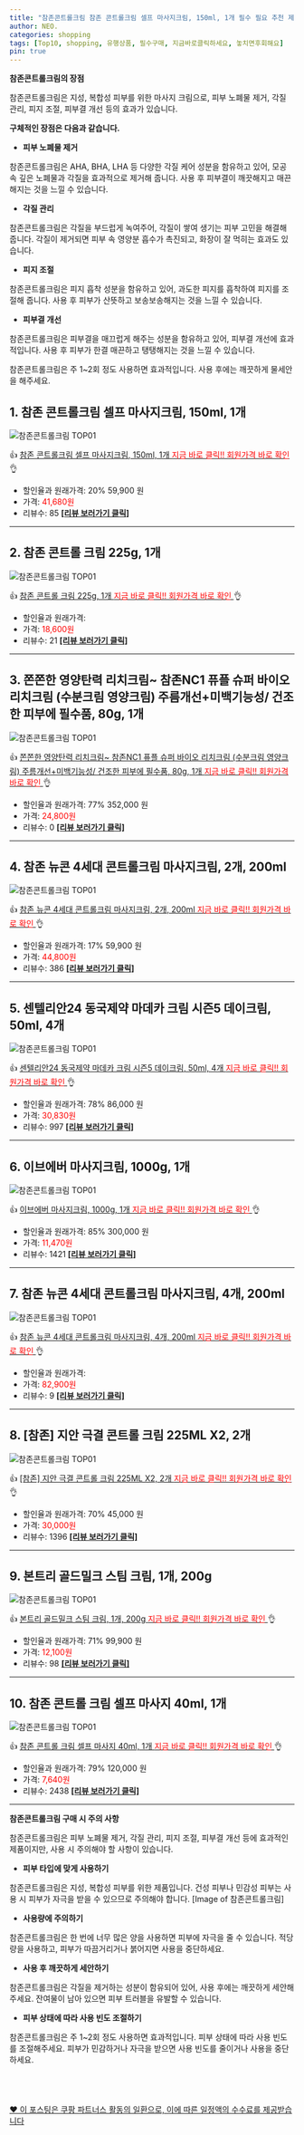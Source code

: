 ```yaml
---
title: "참존콘트롤크림 참존 콘트롤크림 셀프 마사지크림, 150ml, 1개 필수 필요 추천 제품 비교 최저 가격 비교 장점 구매 후기 구매평"
author: NEO.
categories: shopping
tags: [Top10, shopping, 유행상품, 필수구매, 지금바로클릭하세요, 놓치면후회해요]
pin: true
---
```

**참존콘트롤크림의 장점**

참존콘트롤크림은 지성, 복합성 피부를 위한 마사지 크림으로, 피부 노폐물 제거, 각질 관리, 피지 조절, 피부결 개선 등의 효과가 있습니다.

**구체적인 장점은 다음과 같습니다.**

* **피부 노폐물 제거**

참존콘트롤크림은 AHA, BHA, LHA 등 다양한 각질 케어 성분을 함유하고 있어, 모공 속 깊은 노폐물과 각질을 효과적으로 제거해 줍니다. 사용 후 피부결이 깨끗해지고 매끈해지는 것을 느낄 수 있습니다.

* **각질 관리**

참존콘트롤크림은 각질을 부드럽게 녹여주어, 각질이 쌓여 생기는 피부 고민을 해결해 줍니다. 각질이 제거되면 피부 속 영양분 흡수가 촉진되고, 화장이 잘 먹히는 효과도 있습니다.

* **피지 조절**

참존콘트롤크림은 피지 흡착 성분을 함유하고 있어, 과도한 피지를 흡착하여 피지를 조절해 줍니다. 사용 후 피부가 산뜻하고 보송보송해지는 것을 느낄 수 있습니다.

* **피부결 개선**

참존콘트롤크림은 피부결을 매끄럽게 해주는 성분을 함유하고 있어, 피부결 개선에 효과적입니다. 사용 후 피부가 한결 매끈하고 탱탱해지는 것을 느낄 수 있습니다.

참존콘트롤크림은 주 1~2회 정도 사용하면 효과적입니다. 사용 후에는 깨끗하게 물세안을 해주세요.

   

## 1. 참존 콘트롤크림 셀프 마사지크림, 150ml, 1개

![참존콘트롤크림 TOP01](https://thumbnail9.coupangcdn.com/thumbnails/remote/490x490ex/image/vendor_inventory/f512/545d99a165527301661b21fd947dfc500d21979f6e455b9d90cb2f405059.png)


👍 [참존 콘트롤크림 셀프 마사지크림, 150ml, 1개 <font color=red> 지금 바로 클릭!! 회원가격 바로 확인 </font> ](https://link.coupang.com/re/AFFSDP?lptag=AF3617701&subid=GithubCoopas&pageKey=1652980485&traceid=V0-153&itemId=2816300525&vendorItemId=84439345278) 👌 


- 할인율과 원래가격: 20%  59,900   원
- 가격: <span style='color:red'>41,680원</span>
- 리뷰수: 85  [**[리뷰 보러가기 클릭]**](https://link.coupang.com/re/AFFSDP?lptag=AF3617701&subid=GithubCoopas&pageKey=1652980485&traceid=V0-153&itemId=2816300525&vendorItemId=84439345278)

---


   

## 2. 참존 콘트롤 크림 225g, 1개

![참존콘트롤크림 TOP01](https://thumbnail7.coupangcdn.com/thumbnails/remote/490x490ex/image/vendor_inventory/ccaf/ee5c991955311823880822d3440266ee7c51d65e021f22b19ad5aa7ccc5e.jpeg)


👍 [참존 콘트롤 크림 225g, 1개 <font color=red> 지금 바로 클릭!! 회원가격 바로 확인 </font> ](https://link.coupang.com/re/AFFSDP?lptag=AF3617701&subid=GithubCoopas&pageKey=7170728206&traceid=V0-153&itemId=18064671838&vendorItemId=85218319092) 👌 


- 할인율과 원래가격: 
- 가격: <span style='color:red'>18,600원</span>
- 리뷰수: 21  [**[리뷰 보러가기 클릭]**](https://link.coupang.com/re/AFFSDP?lptag=AF3617701&subid=GithubCoopas&pageKey=7170728206&traceid=V0-153&itemId=18064671838&vendorItemId=85218319092)

---


   

## 3. 쫀쫀한 영양탄력 리치크림~ 참존NC1 퓨플 슈퍼 바이오 리치크림 (수분크림 영양크림) 주름개선+미백기능성/ 건조한 피부에 필수품, 80g, 1개

![참존콘트롤크림 TOP01](https://thumbnail9.coupangcdn.com/thumbnails/remote/490x490ex/image/vendor_inventory/7fec/2744a2d2d3d0bd1e17d4e615ec84fb060dd3150d474460443421e8af3e22.jpg)


👍 [쫀쫀한 영양탄력 리치크림~ 참존NC1 퓨플 슈퍼 바이오 리치크림 (수분크림 영양크림) 주름개선+미백기능성/ 건조한 피부에 필수품, 80g, 1개 <font color=red> 지금 바로 클릭!! 회원가격 바로 확인 </font> ](https://link.coupang.com/re/AFFSDP?lptag=AF3617701&subid=GithubCoopas&pageKey=7246394349&traceid=V0-153&itemId=18422922644&vendorItemId=3601577006) 👌 


- 할인율과 원래가격: 77%  352,000   원
- 가격: <span style='color:red'>24,800원</span>
- 리뷰수: 0  [**[리뷰 보러가기 클릭]**](https://link.coupang.com/re/AFFSDP?lptag=AF3617701&subid=GithubCoopas&pageKey=7246394349&traceid=V0-153&itemId=18422922644&vendorItemId=3601577006)

---


   

## 4. 참존 뉴콘 4세대 콘트롤크림 마사지크림, 2개, 200ml

![참존콘트롤크림 TOP01](https://thumbnail7.coupangcdn.com/thumbnails/remote/490x490ex/image/vendor_inventory/ff4b/ce1c33882e55e8fc526d8b6fbdef17778cc7b56d8becc49d8f68509d7e4e.jpg)


👍 [참존 뉴콘 4세대 콘트롤크림 마사지크림, 2개, 200ml <font color=red> 지금 바로 클릭!! 회원가격 바로 확인 </font> ](https://link.coupang.com/re/AFFSDP?lptag=AF3617701&subid=GithubCoopas&pageKey=7692739680&traceid=V0-153&itemId=20575985541&vendorItemId=87651197988) 👌 


- 할인율과 원래가격: 17%  59,900   원
- 가격: <span style='color:red'>44,800원</span>
- 리뷰수: 386  [**[리뷰 보러가기 클릭]**](https://link.coupang.com/re/AFFSDP?lptag=AF3617701&subid=GithubCoopas&pageKey=7692739680&traceid=V0-153&itemId=20575985541&vendorItemId=87651197988)

---


   

## 5. 센텔리안24 동국제약 마데카 크림 시즌5 데이크림, 50ml, 4개

![참존콘트롤크림 TOP01](https://thumbnail8.coupangcdn.com/thumbnails/remote/490x490ex/image/vendor_inventory/7235/55d5440046cf2d391539721590da4bded3931b8eb84d9fd7ecd9069fcd81.jpg)


👍 [센텔리안24 동국제약 마데카 크림 시즌5 데이크림, 50ml, 4개 <font color=red> 지금 바로 클릭!! 회원가격 바로 확인 </font> ](https://link.coupang.com/re/AFFSDP?lptag=AF3617701&subid=GithubCoopas&pageKey=7325775782&traceid=V0-153&itemId=17971503013&vendorItemId=85020645389) 👌 


- 할인율과 원래가격: 78%  86,000   원
- 가격: <span style='color:red'>30,830원</span>
- 리뷰수: 997  [**[리뷰 보러가기 클릭]**](https://link.coupang.com/re/AFFSDP?lptag=AF3617701&subid=GithubCoopas&pageKey=7325775782&traceid=V0-153&itemId=17971503013&vendorItemId=85020645389)

---


   

## 6. 이브에버 마사지크림, 1000g, 1개

![참존콘트롤크림 TOP01](https://thumbnail8.coupangcdn.com/thumbnails/remote/490x490ex/image/rs_quotation_api/mokf0mg0/886d26303d4c48f9a29ff49ddb8ec98a.jpg)


👍 [이브에버 마사지크림, 1000g, 1개 <font color=red> 지금 바로 클릭!! 회원가격 바로 확인 </font> ](https://link.coupang.com/re/AFFSDP?lptag=AF3617701&subid=GithubCoopas&pageKey=5960326658&traceid=V0-153&itemId=10678424193&vendorItemId=77959201266) 👌 


- 할인율과 원래가격: 85%  300,000   원
- 가격: <span style='color:red'>11,470원</span>
- 리뷰수: 1421  [**[리뷰 보러가기 클릭]**](https://link.coupang.com/re/AFFSDP?lptag=AF3617701&subid=GithubCoopas&pageKey=5960326658&traceid=V0-153&itemId=10678424193&vendorItemId=77959201266)

---


   

## 7. 참존 뉴콘 4세대 콘트롤크림 마사지크림, 4개, 200ml

![참존콘트롤크림 TOP01](https://thumbnail7.coupangcdn.com/thumbnails/remote/490x490ex/image/vendor_inventory/ff4b/ce1c33882e55e8fc526d8b6fbdef17778cc7b56d8becc49d8f68509d7e4e.jpg)


👍 [참존 뉴콘 4세대 콘트롤크림 마사지크림, 4개, 200ml <font color=red> 지금 바로 클릭!! 회원가격 바로 확인 </font> ](https://link.coupang.com/re/AFFSDP?lptag=AF3617701&subid=GithubCoopas&pageKey=7692739680&traceid=V0-153&itemId=20575985533&vendorItemId=87651197932) 👌 


- 할인율과 원래가격: 
- 가격: <span style='color:red'>82,900원</span>
- 리뷰수: 9  [**[리뷰 보러가기 클릭]**](https://link.coupang.com/re/AFFSDP?lptag=AF3617701&subid=GithubCoopas&pageKey=7692739680&traceid=V0-153&itemId=20575985533&vendorItemId=87651197932)

---


   

## 8. [참존] 지안 극결 콘트롤 크림 225ML X2, 2개

![참존콘트롤크림 TOP01](https://thumbnail10.coupangcdn.com/thumbnails/remote/490x490ex/image/vendor_inventory/e575/c57fba81641522972005f07f87a1e55e59ac5cbc49915dbb261f49e93cdc.png)


👍 [[참존] 지안 극결 콘트롤 크림 225ML X2, 2개 <font color=red> 지금 바로 클릭!! 회원가격 바로 확인 </font> ](https://link.coupang.com/re/AFFSDP?lptag=AF3617701&subid=GithubCoopas&pageKey=6131587450&traceid=V0-153&itemId=11993845384&vendorItemId=85884227184) 👌 


- 할인율과 원래가격: 70%  45,000   원
- 가격: <span style='color:red'>30,000원</span>
- 리뷰수: 1396  [**[리뷰 보러가기 클릭]**](https://link.coupang.com/re/AFFSDP?lptag=AF3617701&subid=GithubCoopas&pageKey=6131587450&traceid=V0-153&itemId=11993845384&vendorItemId=85884227184)

---


   

## 9. 본트리 골드밀크 스팀 크림, 1개, 200g

![참존콘트롤크림 TOP01](https://thumbnail10.coupangcdn.com/thumbnails/remote/490x490ex/image/retail/images/4788330822844213-b469c8fd-9d9b-4115-a791-232fa5439958.jpg)


👍 [본트리 골드밀크 스팀 크림, 1개, 200g <font color=red> 지금 바로 클릭!! 회원가격 바로 확인 </font> ](https://link.coupang.com/re/AFFSDP?lptag=AF3617701&subid=GithubCoopas&pageKey=7398916503&traceid=V0-153&itemId=3961693365&vendorItemId=3000382052) 👌 


- 할인율과 원래가격: 71%  99,900   원
- 가격: <span style='color:red'>12,100원</span>
- 리뷰수: 98  [**[리뷰 보러가기 클릭]**](https://link.coupang.com/re/AFFSDP?lptag=AF3617701&subid=GithubCoopas&pageKey=7398916503&traceid=V0-153&itemId=3961693365&vendorItemId=3000382052)

---


   

## 10. 참존 콘트롤 크림 셀프 마사지 40ml, 1개

![참존콘트롤크림 TOP01](https://thumbnail6.coupangcdn.com/thumbnails/remote/490x490ex/image/vendor_inventory/0aa6/23ae0d094306401205bf9de0ba04fb97d8ae6cb5d9a96e6b23b75db5b3f2.jpeg)


👍 [참존 콘트롤 크림 셀프 마사지 40ml, 1개 <font color=red> 지금 바로 클릭!! 회원가격 바로 확인 </font> ](https://link.coupang.com/re/AFFSDP?lptag=AF3617701&subid=GithubCoopas&pageKey=1652980485&traceid=V0-153&itemId=13933640865&vendorItemId=85339091860) 👌 


- 할인율과 원래가격: 79%  120,000   원
- 가격: <span style='color:red'>7,640원</span>
- 리뷰수: 2438  [**[리뷰 보러가기 클릭]**](https://link.coupang.com/re/AFFSDP?lptag=AF3617701&subid=GithubCoopas&pageKey=1652980485&traceid=V0-153&itemId=13933640865&vendorItemId=85339091860)

---
**참존콘트롤크림 구매 시 주의 사항**

참존콘트롤크림은 피부 노폐물 제거, 각질 관리, 피지 조절, 피부결 개선 등에 효과적인 제품이지만, 사용 시 주의해야 할 사항이 있습니다.

* **피부 타입에 맞게 사용하기**

참존콘트롤크림은 지성, 복합성 피부를 위한 제품입니다. 건성 피부나 민감성 피부는 사용 시 피부가 자극을 받을 수 있으므로 주의해야 합니다.
[Image of 참존콘트롤크림]

* **사용량에 주의하기**

참존콘트롤크림은 한 번에 너무 많은 양을 사용하면 피부에 자극을 줄 수 있습니다. 적당량을 사용하고, 피부가 따끔거리거나 붉어지면 사용을 중단하세요.

* **사용 후 깨끗하게 세안하기**

참존콘트롤크림은 각질을 제거하는 성분이 함유되어 있어, 사용 후에는 깨끗하게 세안해주세요. 잔여물이 남아 있으면 피부 트러블을 유발할 수 있습니다.

* **피부 상태에 따라 사용 빈도 조절하기**

참존콘트롤크림은 주 1~2회 정도 사용하면 효과적입니다. 피부 상태에 따라 사용 빈도를 조절해주세요. 피부가 민감하거나 자극을 받으면 사용 빈도를 줄이거나 사용을 중단하세요.<br><br><br><br><br> [ ❤  이 포스팅은 쿠팡 파트너스 활동의 일환으로, 이에 따른 일정액의 수수료를 제공받습니다](https://link.coupang.com/a/bcEFyh)